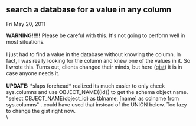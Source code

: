 
search a database for a value in any column
-------------------------------------------

Fri May 20, 2011

**WARNING!!!!!** Please be careful with this. It's not going to perform
well in most situations.\
\
 I just had to find a value in the database without knowing the column.
In fact, I was really looking for the column and knew one of the values
in it. So I wrote this. Turns out, clients changed their minds, but here
([gist](https://gist.github.com/983544)) it is in case anyone needs it.\
\
 **UPDATE:** \*slaps forehead\* realized its much easier to only check
sys.columns and use OBJECT\_NAME({id}) to get the schema object name.
"select OBJECT\_NAME(object\_id) as tblname, \[name\] as colname from
sys.columns" ..could have used that instead of the UNION below. Too lazy
to change the gist right now.\
\
